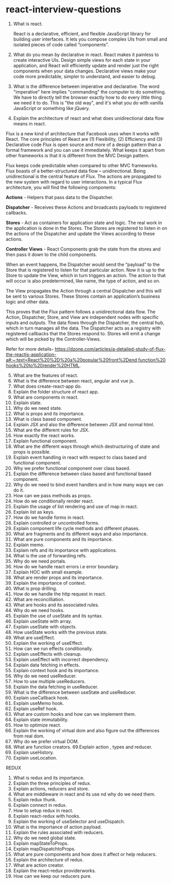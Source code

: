 # react-interview-questions


1. What is react.

    React is a declarative, efficient, and flexible JavaScript library for building user interfaces. It lets you compose complex UIs from small and isolated pieces of code called      “components”.
    
2. What do you mean by declarative in react.
    React makes it painless to create interactive UIs. Design simple views for each state in your application, and React will efficiently update and render just the right             components when your data changes. Declarative views make your code more predictable, simpler to understand, and easier to debug.
    
3. What is the difference between imperative and declarative.
    The word "imperative" here implies "commanding" the computer to do something. We have to directly tell the browser exactly how to do every little thing we need it to do. This     is "the old way", and it's what you do with vanilla JavaScript or something like jQuery.


3. Explain the architecture of react and what does unidirectional data flow means in react.

Flux is a new kind of architecture that Facebook uses when it works with React.
The core principles of React are (1) Flexibility, (2) Efficiency and (3) Declarative code
Flux is open source and more of a design pattern than a formal framework and you can use it immediately. What keeps it apart from other frameworks is that it is different from the MVC Design pattern.

Flux keeps code predictable when compared to other MVC frameworks.
Flux boasts of a better-structured data flow – unidirectional. Being unidirectional is the central feature of Flux. The actions are propagated to the new system with regard to user interactions. 
In a typical Flux architecture, you will find the following components:

**Actions** - Helpers that pass data to the Dispatcher.

**Dispatcher** - Receives these Actions and broadcasts payloads to registered callbacks.

**Stores** - Act as containers for application state and logic. The real work in the application is done in the Stores. The Stores are registered to listen in on the actions of the Dispatcher and update the Views according to these actions.

**Controller** **Views** - React Components grab the state from the stores and then pass it down to the child components.

When an event happens, the Dispatcher would send the “payload” to the Store that is registered to listen for that particular action. Now it is up to the Store to update the View, which in turn triggers an action. The action to that will occur is also predetermined, like name, the type of action, and so on.

The View propagates the Action through a central Dispatcher and this will be sent to various Stores. These Stores contain an application’s business logic and other data.

This proves that the Flux pattern follows a unidirectional data flow. The Action, Dispatcher, Store, and View are independent nodes with specific inputs and outputs. The data flows through the Dispatcher, the central hub, which in turn manages all the data. The Dispatcher acts as a registry with registered callbacks that the Stores respond to. Stores will emit a change which will be picked by the Controller-Views.

Refer for more details- 
https://dzone.com/articles/a-detailed-study-of-flux-the-reactjs-application-a#:~:text=React%20%2D%20a%20popular%20front%2Dend,function%20hooks%20to%20render%20HTML.


5. What are the features of react.
6. What is the difference between react, angular and vue js.
7. What does create-react-app do.
8. Explain the folder structure of react app.
9. What are components in react.
10. Explain state.
11. Why do we need state.
12. What is props and its importance.
13. What is class based component.
14. Explain JSX and also the difference between JSX and normal html.
15. What are the different rules for JSX.
16. How exactly the react works.
17. Explain functional component.
18. What are the different ways through which destructuring of state and props is possible.
19. Explain event handling in react with respect to class based and functional component.
20. Why we prefer functional component over class based.
21. Explain the difference between class based and functional based component.
22. Why do we need to bind event handlers and in how many ways we can do it.
23. How can we pass methods as props.
24. How do we conditionally render react.
25. Explain the usage of list rendering and use of map in react.
26. Explain list as keys.
27. How do we handle forms in react.
28. Explain controlled or uncontrolled forms.
29. Explain component life cycle methods and different phases.
30. What are fragments and its different ways and also importance.
31. What are pure components and its importance.
32. Explain memo.
33. Explain refs and its importance with applications.
34. What is the use of forwarding refs.
35. Why do we need portals.
36. How do we handle react errors i.e error boundary.
37. Explain HOC with small example.
38. What are render props and its importance.
39. Explain the importance of context.
40. What is prop drilling.
41. How do we handle the http request in react.
42. What are reconcilliation.
43. What are hooks and its associated rules.
44. Why do we need hooks.
45. Explain the use of useState and its syntax.
46. Explain useState with array.
47. Explain useState with objects.
48. How useState works with the previous state.
49. What are useEffect.
50. Explain the working of useEffect.
51. How can we run effects conditionally.
52. Explain useEffects with cleanup.
53. Explain useEffect with incorrect dependency.
54. Explain data fetching in effects.
55. Explain context hook and its importance.
56. Why do we need useReducer.
57. How to use multiple useReducers.
58. Explain the data fetching in useReducer.
59. What is the difference between useState and useReducer.
60. Explain useCallback hook.
61. Explain useMemo hook.
62. Explain useRef hook.
63. What are custom hooks and how can we implement them.
64. Explain state immutability.
65. How to optimize react.
66. Explain the working of virtual dom and also figure out the differences from real dom.
67. Why do we prefer virtual DOM.
68. What are function creators.
69.Explain action , types and reducer.
70. Explain useHistory.
71. Explain useLocation.


REDUX

1. What is redux and its importance.
2. Explain the three principles of redux.
3. Explain actions, reducers and store.
4. What are middleware in react and its use nd why do we need them.
5. Explain redux thunk.
6. Explain connect in redux.
7. How to setup redux in react.
8. Explain react-redux with hooks.
9. Explain the working of useSelector and useDispatch.
10. What is the importance of action payload.
11. Explain the rules associated with reducers.
12. Why do we need global state.
13. Explain mapStateToProps.
14. Explain mapDispatchtoProps.
15. What are pure components and how does it affect or help reducers.
16. Explain the architecture of redux.
17. What are action creator.
18. Explain the react-redux providerworks.
19. How can we keep our reducers pure.



